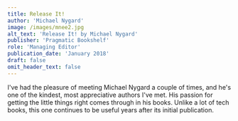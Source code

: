```yaml
---
title: Release It!
author: 'Michael Nygard'
image: /images/mnee2.jpg
alt_text: 'Release It! by Michael Nygard'
publisher: 'Pragmatic Bookshelf'
role: 'Managing Editor'
publication_date: 'January 2018'
draft: false
omit_header_text: false
---
```

I've had the pleasure of meeting Michael Nygard a couple of times, and he's one of the kindest, most appreciative authors I've met. His passion for getting the little things right comes through in his books. Unlike a lot of tech books, this one continues to be useful years after its initial publication.